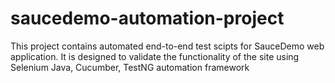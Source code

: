 # saucedemo-automation-project
This project contains automated end-to-end test scipts for SauceDemo web application. It is designed to validate the functionality of the site using Selenium Java, Cucumber, TestNG automation framework

